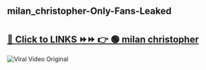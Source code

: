 
 ## milan_christopher-Only-Fans-Leaked

# <h2><a href="https://clipsfans.com/milan_christopher&ref=git">🔗 Click to LINKS ⏩⏩ 👉 🟢 milan christopher </a></h2>

<a href="https://clipsfans.com/milan_christopher&ref=git" rel="nofollow" data-target="animated-image.originalLink"><img src="https://i.ibb.co.com/xMMVF88/686577567.gif" alt="Viral Video Original" style="max-width: 100%; display: inline-block;" data-target="animated-image.originalImage"></a>
